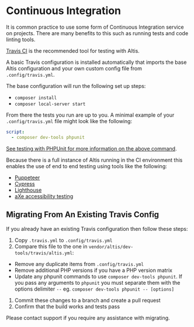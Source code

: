 # Continuous Integration

It is common practice to use some form of Continuous Integration service on projects. There are many benefits to this such as running tests and code linting tools.

[Travis CI](https://travis-ci.com) is the recommended tool for testing with Altis.

A basic Travis configuration is installed automatically that imports the base Altis configuration and your own custom config file from `.config/travis.yml`.

The base configuration will run the following set up steps:

- `composer install`
- `composer local-server start`

From there the tests you run are up to you. A minimal example of your `.config/travis.yml` file might look like the following:

```yml
script:
  - composer dev-tools phpunit
```

[See testing with PHPUnit for more information on the above command](./testing-with-phpunit.md).

Because there is a full instance of Altis running in the CI environment this enables the use of end to end testing using tools like the following:

- [Puppeteer](https://pptr.dev/)
- [Cypress](https://cypress.io)
- [Lighthouse](https://developers.google.com/web/tools/lighthouse)
- [aXe accessibility testing](https://www.deque.com/axe/)

## Migrating From An Existing Travis Config

If you already have an existing Travis configuration then follow these steps:

1. Copy `.travis.yml` to `.config/travis.yml`
1. Compare this file to the one in `vendor/altis/dev-tools/travis/altis.yml`:
  - Remove any duplicate items from `.config/travis.yml`
  - Remove additional PHP versions if you have a PHP version matrix
  - Update any phpunit commands to use `composer dev-tools phpunit`. If you pass any arguments to `phpunit` you must separate them with the options delimiter `--` eg. `composer dev-tools phpunit -- [options]`
1. Commit these changes to a branch and create a pull request
1. Confirm that the build works and tests pass

Please contact support if you require any assistance with migrating.
